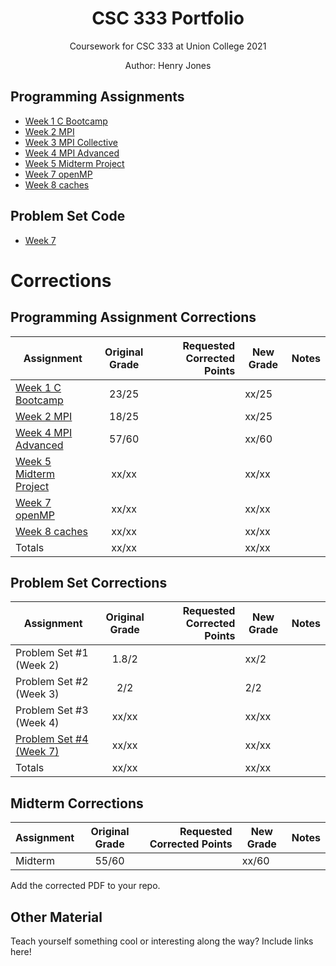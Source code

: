 # <center>CSC 333 Portfolio</center>
<center>Coursework for CSC 333 at Union College 2021

Author: Henry Jones</center>

## Programming Assignments

* [Week 1 C Bootcamp](week-1-c-bootcamp/)
* [Week 2 MPI](week-2-mpi/)
* [Week 3 MPI Collective](week-3-mpi-collective/)
* [Week 4 MPI Advanced](week-4-mpi-advanced/)
* [Week 5 Midterm Project](week-5-midterm-project/)
* [Week 7 openMP](week-7-openmp/)
* [Week 8 caches](week-8-caches/)

## Problem Set Code

* [Week 7](problem-sets/week7)

# Corrections

## Programming Assignment Corrections

| Assignment                                                |  Original Grade   | Requested Corrected Points  | New Grade   | Notes                       |
|-----------------------------------------------------------|:-----------------:|----------------------------:|-------------|-----------------------------|
| [Week 1 C Bootcamp](week-1-c-bootcamp/)                   | 23/25             |                             | xx/25       |                             |
| [Week 2 MPI](week-2-mpi/)                                 | 18/25             |                             | xx/25       |                             |
| [Week 4 MPI Advanced](week-4-mpi-advanced/)               | 57/60             |                             | xx/60       |                             |
| [Week 5 Midterm Project](week-5-midterm-project/)         | xx/xx             |                             | xx/xx       |                             |
| [Week 7 openMP](week-7-openmp/)                           | xx/xx             |                             | xx/xx       |                             |
| [Week 8 caches](week-8-caches/)                           | xx/xx             |                             | xx/xx       |                             |
| Totals                                                    | xx/xx             |                             | xx/xx       |                             |

## Problem Set Corrections

| Assignment                                                |  Original Grade   | Requested Corrected Points  | New Grade   | Notes                       |
|-----------------------------------------------------------|:-----------------:|----------------------------:|-------------|-----------------------------|
| Problem Set #1 (Week 2)                                   | 1.8/2             |                             | xx/2        |                             |
| Problem Set #2 (Week 3)                                   | 2/2               |                             | 2/2         |                             |
| Problem Set #3 (Week 4)                                   | xx/xx             |                             | xx/xx       |                             |
| [Problem Set #4 (Week 7)](problem-sets/week7)             | xx/xx             |                             | xx/xx       |                             |
| Totals                                                    | xx/xx             |                             | xx/xx       |                             |

## Midterm Corrections

| Assignment                                                |  Original Grade   | Requested Corrected Points  | New Grade   | Notes                       |
|-----------------------------------------------------------|:-----------------:|----------------------------:|-------------|-----------------------------|
| Midterm                                                   | 55/60             |                             | xx/60       |                             |

Add the corrected PDF to your repo.

## Other Material

Teach yourself something cool or interesting along the way? Include links here!
